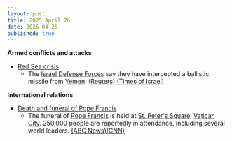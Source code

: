 ```yaml
---
layout: post
title: 2025 April 26
date: 2025-04-26
published: true
---
```



**Armed conflicts and attacks**

* [Red Sea crisis](https://en.wikipedia.org/wiki/Red_Sea_crisis "Red Sea crisis")
  + The [Israel Defense Forces](https://en.wikipedia.org/wiki/Israel_Defense_Forces "Israel Defense Forces") say they have intercepted a ballistic missile from [Yemen](https://en.wikipedia.org/wiki/Yemen "Yemen"). [(Reuters)](https://www.reuters.com/world/middle-east/missile-launched-yemen-into-israel-israeli-army-says-2025-04-25/) [(Times of Israel)](https://www.timesofisrael.com/liveblog_entry/idf-says-air-defenses-downed-houthi-missile-launched-from-yemen/)

**International relations**

* [Death and funeral of Pope Francis](https://en.wikipedia.org/wiki/Death_and_funeral_of_Pope_Francis "Death and funeral of Pope Francis")
  + The funeral of [Pope Francis](https://en.wikipedia.org/wiki/Pope_Francis "Pope Francis") is held at [St. Peter's Square](https://en.wikipedia.org/wiki/St._Peter%27s_Square "St. Peter's Square"), [Vatican City](https://en.wikipedia.org/wiki/Vatican_City "Vatican City"). 250,000 people are reportedly in attendance, including several world leaders. [(ABC News)](https://www.abc.net.au/news/2025-04-26/pope-francis-funeral-live-updates/105216862)[(CNN)](https://edition.cnn.com/2025/04/26/europe/pope-francis-funeral-santa-maria-maggiore-intl/index.html)
